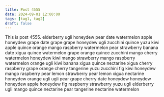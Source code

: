 ```yaml
---
title: Post 4555
date: 2024-09-01 12:00:00
tags: [tag1, tag2]
draft: false
---
```

This is post 4555.
elderberry
ugli
honeydew
pear
date
watermelon
apple
honeydew
grape
date
grape
grape
honeydew
ugli
zucchini
quince
yuzu
kiwi
apple
quince
orange
mango
raspberry
watermelon
pear
strawberry
banana
date
xigua
quince
watermelon
grape
orange
quince
zucchini
mango
cherry
watermelon
honeydew
kiwi
mango
strawberry
mango
raspberry
watermelon
orange
ugli
kiwi
banana
xigua
quince
nectarine
xigua
cherry
raspberry
grape
orange
cherry
tangerine
yuzu
zucchini
fig
kiwi
honeydew
mango
raspberry
pear
lemon
strawberry
pear
lemon
xigua
nectarine
honeydew
orange
ugli
ugli
pear
grape
cherry
date
honeydew
honeydew
honeydew
apple
honeydew
fig
raspberry
strawberry
yuzu
ugli
elderberry
ugli
mango
quince
nectarine
pear
tangerine
nectarine
watermelon
